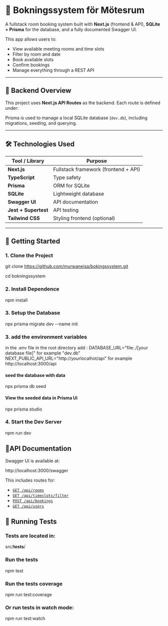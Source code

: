 # 📆 Bokningssystem för Mötesrum

A fullstack room booking system built with **Next.js** (frontend & API), **SQLite + Prisma** for the database, and a fully documented Swagger UI.

This app allows users to:
- View available meeting rooms and time slots
- Filter by room and date
- Book available slots
- Confirm bookings
- Manage everything through a REST API

---

## 🔧 Backend Overview

This project uses **Next.js API Routes** as the backend. Each route is defined under:


Prisma is used to manage a local SQLite database (`dev.db`), including migrations, seeding, and querying.

---

## 🛠 Technologies Used

| Tool / Library         | Purpose                          |
|------------------------|----------------------------------|
| **Next.js**            | Fullstack framework (frontend + API) |
| **TypeScript**         | Type safety                      |
| **Prisma**             | ORM for SQLite                   |
| **SQLite**             | Lightweight database             |
| **Swagger UI**         | API documentation                |
| **Jest + Supertest**   | API testing                      |
| **Tailwind CSS**       | Styling frontend (optional)      |

---

## 🚀 Getting Started

### 1. Clone the Project


git clone https://github.com/murwaneisa/bokingssystem.git

cd bokningssystem

### 2. Install Dependence
 npm install


### 3. Setup the Database
 npx prisma migrate dev --name init

### 3. add the environment variables
in the  .env file in the root directory add :
DATABASE_URL="file:./[your database file]" for example "dev.db"
NEXT_PUBLIC_API_URL="http://yourlocalhot/api"  for example http://localhost:3000/api
 
#### seed the database with data 

 npx prisma db seed

#### View the seeded data in Prisma Ui

 npx prisma studio

### 4. Start the Dev Server
 npm run dev

## 📘API Documentation
Swagger UI is available at:


http://localhost:3000/swagger

This includes routes for:

- [`GET /api/rooms`](#)
- [`GET /api/timeslots/filter`](#)
- [`POST /api/bookings`](#)
- [`GET /api/users`](#)

## 🧪 Running Tests
### Tests are located in:
 src/__tests__/
### Run the tests
  npm test
### Run the tests coverage 
  npm run test:coverage
### Or run tests in watch mode:
  npm run test:watch  
